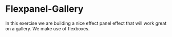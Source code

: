 # Flexpanel-Gallery
In this exercise we are building a nice effect panel effect that will work great on a gallery. We make use of flexboxes.
